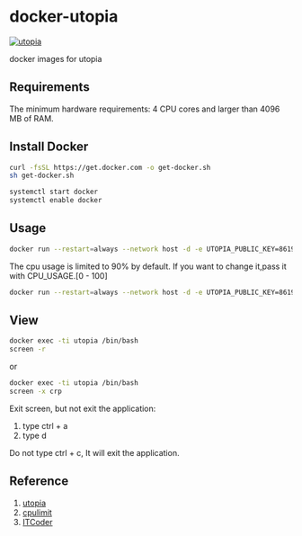 # docker-utopia

[![utopia](http://dockeri.co/image/snowdream/utopia)](https://hub.docker.com/r/snowdream/utopia)

docker images for utopia

## Requirements

The minimum hardware requirements: 4 CPU cores and larger than 4096 MB of RAM.

## Install Docker

```bash
curl -fsSL https://get.docker.com -o get-docker.sh
sh get-docker.sh

systemctl start docker 
systemctl enable docker
```

## Usage

```bash
docker run --restart=always --network host -d -e UTOPIA_PUBLIC_KEY=8619D1D54353041126B576AE44E79EE9E1C3243FC5F72FA11E8AE97241A09808 --name utopia snowdream/utopia
```

The cpu usage is limited to 90% by default. If you want to change it,pass it with CPU_USAGE.[0 - 100]

```bash
docker run --restart=always --network host -d -e UTOPIA_PUBLIC_KEY=8619D1D54353041126B576AE44E79EE9E1C3243FC5F72FA11E8AE97241A09808 -e CPU_USAGE=100 --name utopia snowdream/utopia
```

## View

```bash
docker exec -ti utopia /bin/bash
screen -r
```

or

```bash
docker exec -ti utopia /bin/bash
screen -x crp
```

Exit screen, but not exit the application:
1. type ctrl + a
2. type d

Do not type ctrl + c, It will exit the application.

<!-- ## Donate

My utopia Wallet Address:

46PtMFqfymhcHchS7vwjwoMm9v8jyvK6xMZKygZh8nk3LLoRg4jq7sKa9c22bXvfQ8KWogR1DETzVTsAuGffjaBtHVPZ4gs -->

## Reference

1. [utopia](https://u.is/)
1. [cpulimit](https://github.com/opsengine/cpulimit/)
1. [ITCoder](https://www.itcoder.tech/)